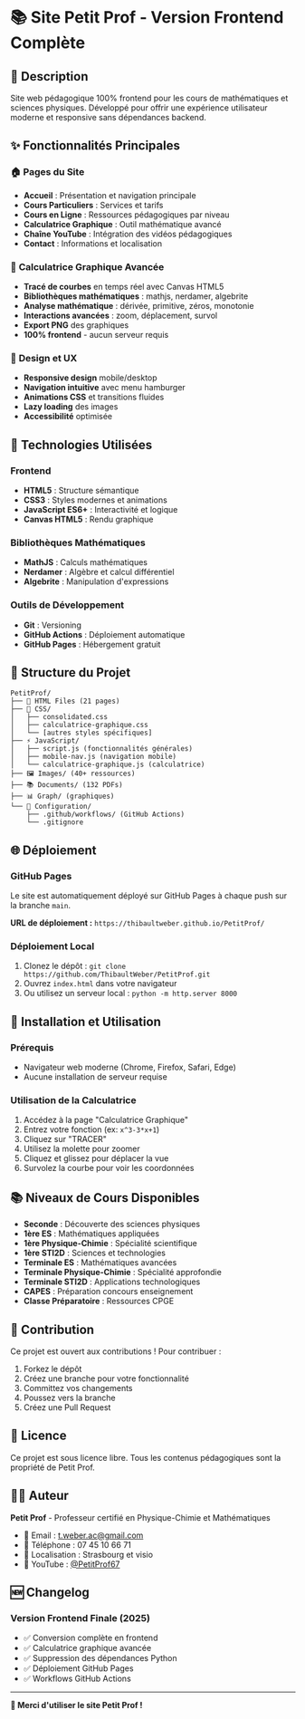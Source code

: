 # 📚 Site Petit Prof - Version Frontend Complète

## 🎯 **Description**

Site web pédagogique 100% frontend pour les cours de mathématiques et sciences physiques. Développé pour offrir une expérience utilisateur moderne et responsive sans dépendances backend.

## ✨ **Fonctionnalités Principales**

### 🏠 **Pages du Site**
- **Accueil** : Présentation et navigation principale
- **Cours Particuliers** : Services et tarifs
- **Cours en Ligne** : Ressources pédagogiques par niveau
- **Calculatrice Graphique** : Outil mathématique avancé
- **Chaîne YouTube** : Intégration des vidéos pédagogiques
- **Contact** : Informations et localisation

### 🧮 **Calculatrice Graphique Avancée**
- **Tracé de courbes** en temps réel avec Canvas HTML5
- **Bibliothèques mathématiques** : mathjs, nerdamer, algebrite
- **Analyse mathématique** : dérivée, primitive, zéros, monotonie
- **Interactions avancées** : zoom, déplacement, survol
- **Export PNG** des graphiques
- **100% frontend** - aucun serveur requis

### 📱 **Design et UX**
- **Responsive design** mobile/desktop
- **Navigation intuitive** avec menu hamburger
- **Animations CSS** et transitions fluides
- **Lazy loading** des images
- **Accessibilité** optimisée

## 🚀 **Technologies Utilisées**

### **Frontend**
- **HTML5** : Structure sémantique
- **CSS3** : Styles modernes et animations
- **JavaScript ES6+** : Interactivité et logique
- **Canvas HTML5** : Rendu graphique

### **Bibliothèques Mathématiques**
- **MathJS** : Calculs mathématiques
- **Nerdamer** : Algèbre et calcul différentiel
- **Algebrite** : Manipulation d'expressions

### **Outils de Développement**
- **Git** : Versioning
- **GitHub Actions** : Déploiement automatique
- **GitHub Pages** : Hébergement gratuit

## 📁 **Structure du Projet**

```
PetitProf/
├── 📄 HTML Files (21 pages)
├── 🎨 CSS/
│   ├── consolidated.css
│   ├── calculatrice-graphique.css
│   └── [autres styles spécifiques]
├── ⚡ JavaScript/
│   ├── script.js (fonctionnalités générales)
│   ├── mobile-nav.js (navigation mobile)
│   └── calculatrice-graphique.js (calculatrice)
├── 🖼️ Images/ (40+ ressources)
├── 📚 Documents/ (132 PDFs)
├── 📊 Graph/ (graphiques)
└── 🔧 Configuration/
    ├── .github/workflows/ (GitHub Actions)
    └── .gitignore
```

## 🌐 **Déploiement**

### **GitHub Pages**
Le site est automatiquement déployé sur GitHub Pages à chaque push sur la branche `main`.

**URL de déploiement :** `https://thibaultweber.github.io/PetitProf/`

### **Déploiement Local**
1. Clonez le dépôt : `git clone https://github.com/ThibaultWeber/PetitProf.git`
2. Ouvrez `index.html` dans votre navigateur
3. Ou utilisez un serveur local : `python -m http.server 8000`

## 🔧 **Installation et Utilisation**

### **Prérequis**
- Navigateur web moderne (Chrome, Firefox, Safari, Edge)
- Aucune installation de serveur requise

### **Utilisation de la Calculatrice**
1. Accédez à la page "Calculatrice Graphique"
2. Entrez votre fonction (ex: `x^3-3*x+1`)
3. Cliquez sur "TRACER"
4. Utilisez la molette pour zoomer
5. Cliquez et glissez pour déplacer la vue
6. Survolez la courbe pour voir les coordonnées

## 📚 **Niveaux de Cours Disponibles**

- **Seconde** : Découverte des sciences physiques
- **1ère ES** : Mathématiques appliquées
- **1ère Physique-Chimie** : Spécialité scientifique
- **1ère STI2D** : Sciences et technologies
- **Terminale ES** : Mathématiques avancées
- **Terminale Physique-Chimie** : Spécialité approfondie
- **Terminale STI2D** : Applications technologiques
- **CAPES** : Préparation concours enseignement
- **Classe Préparatoire** : Ressources CPGE

## 🤝 **Contribution**

Ce projet est ouvert aux contributions ! Pour contribuer :

1. Forkez le dépôt
2. Créez une branche pour votre fonctionnalité
3. Committez vos changements
4. Poussez vers la branche
5. Créez une Pull Request

## 📄 **Licence**

Ce projet est sous licence libre. Tous les contenus pédagogiques sont la propriété de Petit Prof.

## 👨‍🏫 **Auteur**

**Petit Prof** - Professeur certifié en Physique-Chimie et Mathématiques
- 📧 Email : t.weber.ac@gmail.com
- 📱 Téléphone : 07 45 10 66 71
- 📍 Localisation : Strasbourg et visio
- 🎥 YouTube : [@PetitProf67](https://www.youtube.com/@PetitProf67)

## 🆕 **Changelog**

### **Version Frontend Finale (2025)**
- ✅ Conversion complète en frontend
- ✅ Calculatrice graphique avancée
- ✅ Suppression des dépendances Python
- ✅ Déploiement GitHub Pages
- ✅ Workflows GitHub Actions

---

**🌟 Merci d'utiliser le site Petit Prof !**
